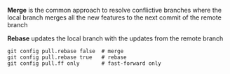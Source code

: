 

**Merge** is the common approach to resolve conflictive branches where the local branch merges all the new features to the next commit of the remote branch

**Rebase** updates the local branch with the updates from the remote branch

```
git config pull.rebase false  # merge
git config pull.rebase true   # rebase
git config pull.ff only       # fast-forward only
```



